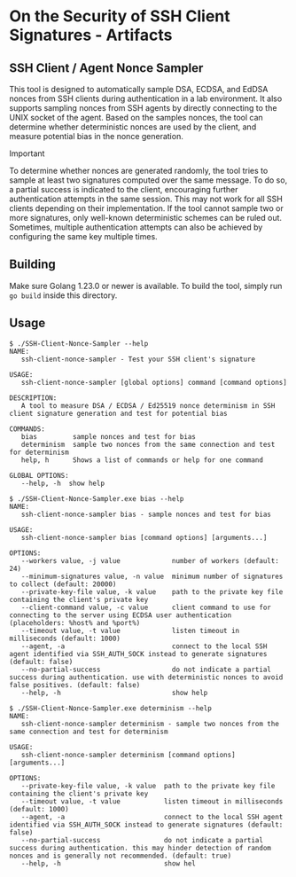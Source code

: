 # On the Security of SSH Client Signatures - Artifacts

## SSH Client / Agent Nonce Sampler

This tool is designed to automatically sample DSA, ECDSA, and EdDSA nonces
from SSH clients during authentication in a lab environment. It also supports
sampling nonces from SSH agents by directly connecting to the UNIX socket of
the agent. Based on the samples nonces, the tool can determine whether
deterministic nonces are used by the client, and measure potential bias in the
nonce generation.

> [!IMPORTANT]
> To determine whether nonces are generated randomly, the tool tries to sample
> at least two signatures computed over the same message. To do so, a partial
> success is indicated to the client, encouraging further authentication attempts
> in the same session. This may not work for all SSH clients depending on their
> implementation. If the tool cannot sample two or more signatures, only
> well-known deterministic schemes can be ruled out. Sometimes, multiple
> authentication attempts can also be achieved by configuring the same key
> multiple times.

## Building

Make sure Golang 1.23.0 or newer is available. To build the tool, simply run
`go build` inside this directory.

## Usage

```text
$ ./SSH-Client-Nonce-Sampler --help
NAME:
   ssh-client-nonce-sampler - Test your SSH client's signature

USAGE:
   ssh-client-nonce-sampler [global options] command [command options]

DESCRIPTION:
   A tool to measure DSA / ECDSA / Ed25519 nonce determinism in SSH client signature generation and test for potential bias

COMMANDS:
   bias         sample nonces and test for bias
   determinism  sample two nonces from the same connection and test for determinism
   help, h      Shows a list of commands or help for one command

GLOBAL OPTIONS:
   --help, -h  show help
```

```text
$ ./SSH-Client-Nonce-Sampler.exe bias --help
NAME:
   ssh-client-nonce-sampler bias - sample nonces and test for bias

USAGE:
   ssh-client-nonce-sampler bias [command options] [arguments...]

OPTIONS:
   --workers value, -j value             number of workers (default: 24)
   --minimum-signatures value, -n value  minimum number of signatures to collect (default: 20000)
   --private-key-file value, -k value    path to the private key file containing the client's private key
   --client-command value, -c value      client command to use for connecting to the server using ECDSA user authentication (placeholders: %host% and %port%)
   --timeout value, -t value             listen timeout in milliseconds (default: 1000)
   --agent, -a                           connect to the local SSH agent identified via SSH_AUTH_SOCK instead to generate signatures (default: false)
   --no-partial-success                  do not indicate a partial success during authentication. use with deterministic nonces to avoid false positives. (default: false)
   --help, -h                            show help
```

```text
$ ./SSH-Client-Nonce-Sampler.exe determinism --help
NAME:
   ssh-client-nonce-sampler determinism - sample two nonces from the same connection and test for determinism

USAGE:
   ssh-client-nonce-sampler determinism [command options] [arguments...]

OPTIONS:
   --private-key-file value, -k value  path to the private key file containing the client's private key
   --timeout value, -t value           listen timeout in milliseconds (default: 1000)
   --agent, -a                         connect to the local SSH agent identified via SSH_AUTH_SOCK instead to generate signatures (default: false)
   --no-partial-success                do not indicate a partial success during authentication. this may hinder detection of random nonces and is generally not recommended. (default: true)
   --help, -h                          show hel
```
